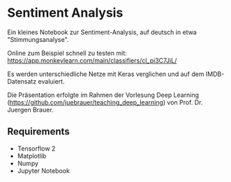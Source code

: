# Sentiment Analysis

Ein kleines Notebook zur Sentiment-Analysis, auf deutsch in etwa "Stimmungsanalyse".

Online zum Beispiel schnell zu testen mit: https://app.monkeylearn.com/main/classifiers/cl_pi3C7JiL/

Es werden unterschiedliche Netze mit Keras verglichen und auf dem IMDB-Datensatz evaluiert.

Die Präsentation erfolgte im Rahmen der Vorlesung Deep Learning (https://github.com/juebrauer/teaching_deep_learning) von Prof. Dr. Juergen Brauer.

## Requirements
- Tensorflow 2
- Matplotlib
- Numpy
- Jupyter Notebook
